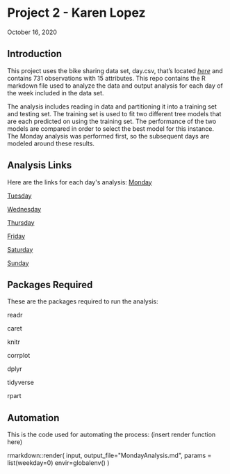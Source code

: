 Project 2 - Karen Lopez
================
October 16, 2020

## Introduction

This project uses the bike sharing data set, day.csv, that’s located
*[here](https://archive.ics.uci.edu/ml/datasets/Bike+Sharing+Dataset)*
and contains 731 observations with 15 attributes. This repo contains 
the R markdown file used to analyze the data and output analysis for
each day of the week included in the data set.

The analysis includes reading in data and partitioning it into a 
training set and testing set. The training set is used to fit two 
different tree models that are each predicted on using the training
set. The performance of the two models are compared in order to select
the best model for this instance. The Monday analysis was performed
first, so the subsequent days are modeled around these results.

## Analysis Links
Here are the links for each day's analysis:
[Monday]()

[Tuesday]()

[Wednesday]()

[Thursday]()

[Friday]()

[Saturday]()

[Sunday]()

## Packages Required
These are the packages required to run the analysis:

readr

caret

knitr

corrplot

dplyr

tidyverse

rpart

## Automation
This is the code used for automating the process:
(insert render function here)

rmarkdown::render(
  input,
  output_file="MondayAnalysis.md",
  params = list(weekday=0)
  envir=globalenv()
  )
